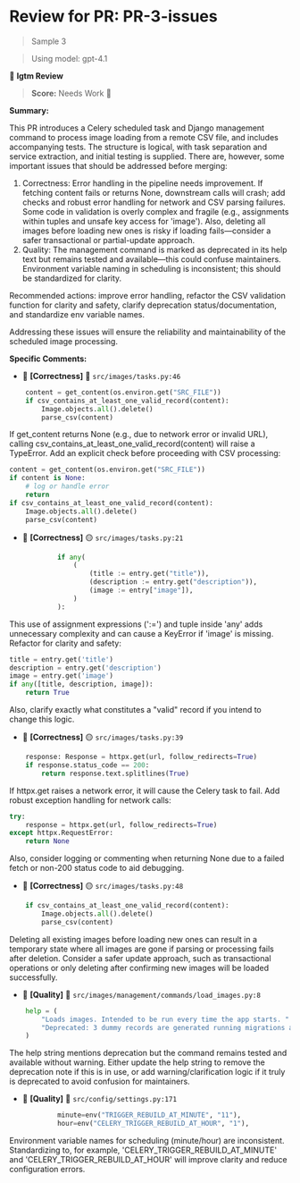 # Review for PR: PR-3-issues

> Sample 3

> Using model: gpt-4.1


🦉 **lgtm Review**

> **Score:** Needs Work 🔧

**Summary:**

This PR introduces a Celery scheduled task and Django management command to process image loading from a remote CSV file, and includes accompanying tests. The structure is logical, with task separation and service extraction, and initial testing is supplied. There are, however, some important issues that should be addressed before merging:

1. Correctness: Error handling in the pipeline needs improvement. If fetching content fails or returns None, downstream calls will crash; add checks and robust error handling for network and CSV parsing failures. Some code in validation is overly complex and fragile (e.g., assignments within tuples and unsafe key access for 'image'). Also, deleting all images before loading new ones is risky if loading fails—consider a safer transactional or partial-update approach.
2. Quality: The management command is marked as deprecated in its help text but remains tested and available—this could confuse maintainers. Environment variable naming in scheduling is inconsistent; this should be standardized for clarity.

Recommended actions: improve error handling, refactor the CSV validation function for clarity and safety, clarify deprecation status/documentation, and standardize env variable names.

Addressing these issues will ensure the reliability and maintainability of the scheduled image processing.

**Specific Comments:**

- 🦉 **[Correctness]** 🔴 `src/images/tasks.py:46`




```python
    content = get_content(os.environ.get("SRC_FILE"))
    if csv_contains_at_least_one_valid_record(content):
        Image.objects.all().delete()
        parse_csv(content)
```


If get_content returns None (e.g., due to network error or invalid URL), calling csv_contains_at_least_one_valid_record(content) will raise a TypeError. Add an explicit check before proceeding with CSV processing:

```python
content = get_content(os.environ.get("SRC_FILE"))
if content is None:
    # log or handle error
    return
if csv_contains_at_least_one_valid_record(content):
    Image.objects.all().delete()
    parse_csv(content)
```

- 🦉 **[Correctness]** 🟡 `src/images/tasks.py:21`




```python
            if any(
                (
                    (title := entry.get("title")),
                    (description := entry.get("description")),
                    (image := entry["image"]),
                )
            ):
```


This use of assignment expressions (':=') and tuple inside 'any' adds unnecessary complexity and can cause a KeyError if 'image' is missing. Refactor for clarity and safety:

```python
title = entry.get('title')
description = entry.get('description')
image = entry.get('image')
if any([title, description, image]):
    return True
```

Also, clarify exactly what constitutes a "valid" record if you intend to change this logic.

- 🦉 **[Correctness]** 🟡 `src/images/tasks.py:39`




```python
    response: Response = httpx.get(url, follow_redirects=True)
    if response.status_code == 200:
        return response.text.splitlines(True)
```


If httpx.get raises a network error, it will cause the Celery task to fail. Add robust exception handling for network calls:

```python
try:
    response = httpx.get(url, follow_redirects=True)
except httpx.RequestError:
    return None
```

Also, consider logging or commenting when returning None due to a failed fetch or non-200 status code to aid debugging.

- 🦉 **[Correctness]** 🟡 `src/images/tasks.py:48`




```python
    if csv_contains_at_least_one_valid_record(content):
        Image.objects.all().delete()
        parse_csv(content)
```


Deleting all existing images before loading new ones can result in a temporary state where all images are gone if parsing or processing fails after deletion. Consider a safer update approach, such as transactional operations or only deleting after confirming new images will be loaded successfully.

- 🦉 **[Quality]** 🔵 `src/images/management/commands/load_images.py:8`




```python
    help = (
        "Loads images. Intended to be run every time the app starts. "
        "Deprecated: 3 dummy records are generated running migrations already. "
    )
```


The help string mentions deprecation but the command remains tested and available without warning. Either update the help string to remove the deprecation note if this is in use, or add warning/clarification logic if it truly is deprecated to avoid confusion for maintainers.

- 🦉 **[Quality]** 🔵 `src/config/settings.py:171`




```python
            minute=env("TRIGGER_REBUILD_AT_MINUTE", "11"),
            hour=env("CELERY_TRIGGER_REBUILD_AT_HOUR", "1"),
```


Environment variable names for scheduling (minute/hour) are inconsistent. Standardizing to, for example, 'CELERY_TRIGGER_REBUILD_AT_MINUTE' and 'CELERY_TRIGGER_REBUILD_AT_HOUR' will improve clarity and reduce configuration errors.